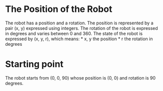 # The Position of the Robot

The robot has a position and a rotation. The position is represented by a pair (x, y) expressed using integers. The rotation of the robot is expressed in degrees and varies between 0 and 360. The state of the robot is expressed by (x, y, r), which means: * x, y the position * r the rotation in degrees

# Starting point

The robot starts from (0, 0, 90) whose position is (0, 0) and rotation is 90 degrees.
